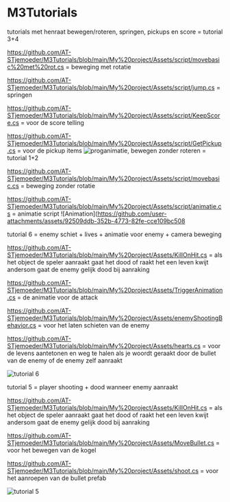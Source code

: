 # M3Tutorials
tutorials met henraat
bewegen/roteren, springen, pickups en score = tutorial 3+4

https://github.com/AT-STjemoeder/M3Tutorials/blob/main/My%20project/Assets/script/movebasic%20met%20rot.cs = beweging met rotatie

https://github.com/AT-STjemoeder/M3Tutorials/blob/main/My%20project/Assets/script/jump.cs = springen

https://github.com/AT-STjemoeder/M3Tutorials/blob/main/My%20project/Assets/script/KeepScore.cs = voor de score telling

https://github.com/AT-STjemoeder/M3Tutorials/blob/main/My%20project/Assets/script/GetPickup.cs = voor de pickup items
![prog](https://github.com/user-attachments/assets/7021deb6-7cca-44bb-8ca2-9214c0c5a791)animatie, bewegen zonder roteren = tutorial 1+2

https://github.com/AT-STjemoeder/M3Tutorials/blob/main/My%20project/Assets/script/movebasic.cs = beweging zonder rotatie

https://github.com/AT-STjemoeder/M3Tutorials/blob/main/My%20project/Assets/script/animatie.cs = animatie script
![Animation](https://github.com/user-attachments/assets/92509ddb-352b-4773-82fe-cce109bc508


tutorial 6 = enemy schiet + lives + animatie voor enemy + camera beweging

https://github.com/AT-STjemoeder/M3Tutorials/blob/main/My%20project/Assets/KillOnHit.cs = als het object de speler aanraakt gaat het dood of raakt het een leven kwijt andersom gaat de enemy gelijk dood bij aanraking

https://github.com/AT-STjemoeder/M3Tutorials/blob/main/My%20project/Assets/TriggerAnimation.cs = de animatie voor de attack

https://github.com/AT-STjemoeder/M3Tutorials/blob/main/My%20project/Assets/enemyShootingBehavior.cs = voor het laten schieten van de enemy

https://github.com/AT-STjemoeder/M3Tutorials/blob/main/My%20project/Assets/hearts.cs = voor de levens aantetonen en weg te halen als je woordt geraakt door de bullet van de enemy of de enemy zelf aanraakt



![tutorial 6](https://github.com/user-attachments/assets/3d7b1e9f-86cf-4e82-8316-0c3c508b5dda)

tutorial 5 = player shooting + dood wanneer enemy aanraakt

https://github.com/AT-STjemoeder/M3Tutorials/blob/main/My%20project/Assets/KillOnHit.cs = als het object de speler aanraakt gaat het dood of raakt het een leven kwijt andersom gaat de enemy gelijk dood bij aanraking

https://github.com/AT-STjemoeder/M3Tutorials/blob/main/My%20project/Assets/MoveBullet.cs = voor het bewegen van de kogel

https://github.com/AT-STjemoeder/M3Tutorials/blob/main/My%20project/Assets/shoot.cs = voor het aanroepen van de bullet prefab

![tutorial 5](https://github.com/user-attachments/assets/9f56cdd6-57bc-4520-913c-1facf0c8e1fc)
